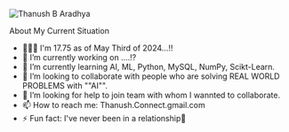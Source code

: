![Thanush B Aradhya](https://github.com/Thanush-B-Aradhya/Thanush-B-Aradhya/assets/146853395/68c85bc7-bcd6-4cfa-b040-603147e7365c)

About My Current Situation

- 🚶🏼‍♂️ I'm 17.75 as of May Third of 2024...!!
- 🔭 I’m currently working on ....!?
- 🌱 I’m currently learning AI, ML, Python, MySQL, NumPy, Scikt-Learn.
- 👯 I’m looking to collaborate with people who are solving REAL WORLD PROBLEMS with ""AI"".
- 🤔 I’m looking for help to join team with whom I wannted to collaborate.
- 📫 How to reach me: Thanush.Connect.gmail.com
- ⚡ Fun fact: I've never been in a relationship💞
